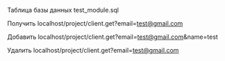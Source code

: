 Таблица базы данных test_module.sql

Получить localhost/project/client.get?email=test@gmail.com

Добавить localhost/project/client.get?email=test@gmail.com&name=test

Удалить localhost/project/client.get?email=test@gmail.com
